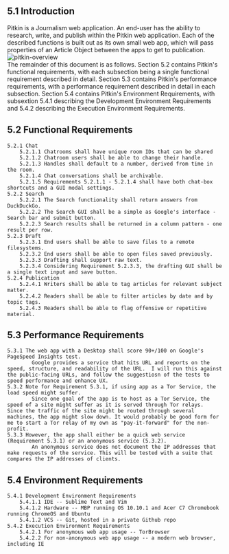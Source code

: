 ## 5.1 Introduction
Pitkin is a Journalism web application. An end-user has the ability to research, write, and publish within the Pitkin web application. Each of the described functions is built out as its own small web app, which will pass properties of an Article Object between the apps to get to publication.
![pitkin-overview](http://i.imgur.com/KACGTNn.png)  
The remainder of this document is as follows. Section 5.2 contains Pitkin's functional requirements, with each subsection being a single functional requirement described in detail. Section 5.3 contains Pitkin's performance requirements, with a performance requirement described in detail in each subsection. Section 5.4 contains Pitkin's Environment Requirements, with subsextion 5.4.1 describing the Development Environment Requirements and 5.4.2 describing the Execution Environment Requirements.

## 5.2 Functional Requirements
	5.2.1 Chat
		5.2.1.1 Chatrooms shall have unique room IDs that can be shared
		5.2.1.2 Chatroom users shall be able to change their handle.
		5.2.1.3 Handles shall default to a number, derived from time in the room.
		5.2.1.4 Chat conversations shall be archivable.
		5.2.1.5 Requirements 5.2.1.1 - 5.2.1.4 shall have both chat-box shortcuts and a GUI modal settings.
	5.2.2 Search
		5.2.2.1 The Search functionality shall return answers from DuckDuckGo.
		5.2.2.2 The Search GUI shall be a simple as Google's interface - Search bar and submit button.
		5.2.2.3 Search results shall be returned in a column pattern - one result per row.
	5.2.3 Draft
		5.2.3.1 End users shall be able to save files to a remote filesystems.
		5.2.3.2 End users shall be able to open files saved previously.
		5.2.3.3 Drafting shall support raw text.
		5.2.3.4 Considering Requirement 5.2.3.3, the drafting GUI shall be a single text input and save button.
	5.2.4 Publication
		5.2.4.1 Writers shall be able to tag articles for relevant subject matter.
		5.2.4.2 Readers shall be able to filter articles by date and by topic tags.
		5.2.4.3 Readers shall be able to flag offensive or repetitive material.
## 5.3 Performance Requirements
	5.3.1 The web app with a Desktop shall score 90+/100 on Google's PageSpeed Insights test.
			Google provides a service that hits URL and reports on the speed, structure, and readability of the URL.  I will run this against the public-facing URLs, and follow the suggestiosn of the tests to speed performance and enhance UX. 
	5.3.2 Note for Requirement 5.3.1, if using app as a Tor Service, the load speed might suffer.
			Since one goal of the app is to host as a Tor Service, the speed of a site might suffer as it is served through Tor relays.  Since the traffic of the site might be routed through several machines, the app might slow down. It would probably be good form for me to start a Tor relay of my own as "pay-it-forward" for the non-profit. 
	5.3.3 However, the app shall either be a quick web service (Requirement 5.3.1) or an anonymous service (5.3.2).
			An anonymous service does not document the IP addresses that make requests of the service. This will be tested with a suite that compares the IP addresses of clients. 
## 5.4 Environment Requirements
	5.4.1 Development Environment Requirements
		5.4.1.1 IDE -- Sublime Text and Vim
		5.4.1.2 Hardware -- MBP running OS 10.10.1 and Acer C7 Chromebook running ChromeOS and Ubuntu
		5.4.1.2 VCS -- Git, hosted in a private Github repo		
	5.4.2 Execution Environment Requirements
		5.4.2.1 For anonymous web app usage -- TorBrowser
		5.4.2.2 For non-anonymous web app usage -- a modern web browser, including IE
